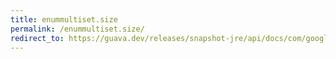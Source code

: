```yaml
---
title: enummultiset.size
permalink: /enummultiset.size/
redirect_to: https://guava.dev/releases/snapshot-jre/api/docs/com/google/common/collect/EnumMultiset.html#size--
---
```


